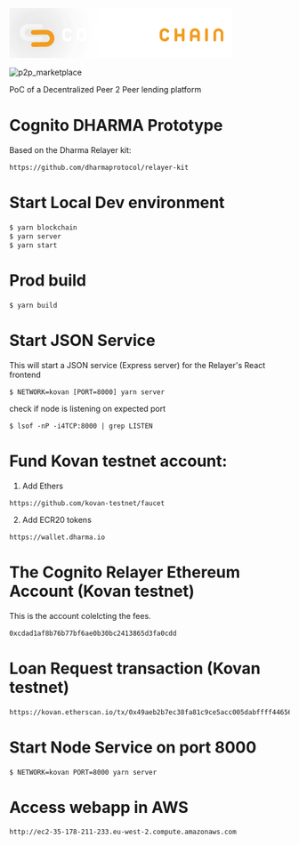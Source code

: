 ![Dharma Relayer Kit](public/Logo-Horizontal.png)

![p2p_marketplace](public/)

PoC of a Decentralized Peer 2 Peer lending platform


# Cognito DHARMA Prototype
Based on the Dharma Relayer kit:
```
https://github.com/dharmaprotocol/relayer-kit
```
 
# Start Local Dev environment
```
$ yarn blockchain
$ yarn server
$ yarn start
```

# Prod build
```
$ yarn build
```

# Start JSON Service
This will start a JSON service (Express server) for the Relayer's React frontend
```
$ NETWORK=kovan [PORT=8000] yarn server
```

check if node is listening on expected port
```
$ lsof -nP -i4TCP:8000 | grep LISTEN
```

# Fund Kovan testnet account:

1. Add Ethers
```
https://github.com/kovan-testnet/faucet
```
2. Add ECR20 tokens
```
https://wallet.dharma.io
```


# The Cognito Relayer Ethereum Account (Kovan testnet)
This is the account colelcting the fees.
```
0xcdad1af8b76b77bf6ae0b30bc2413865d3fa0cdd
```


# Loan Request transaction (Kovan testnet)
```
https://kovan.etherscan.io/tx/0x49aeb2b7ec38fa81c9ce5acc005dabffff446566b0cbe4cc9a9ebd3e0fae9985
```


# Start Node Service on port 8000
```
$ NETWORK=kovan PORT=8000 yarn server
```

#  Access webapp in AWS
```
http://ec2-35-178-211-233.eu-west-2.compute.amazonaws.com
```


